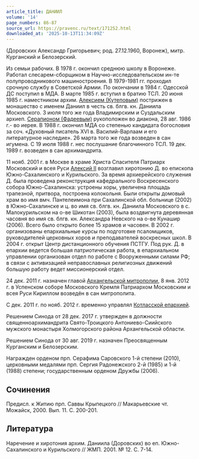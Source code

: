 ```yaml
---
article_title: ДАНИИЛ
volume: '14'
page_numbers: 86-87
source_url: https://pravenc.ru/text/171252.html
downloaded_at: '2025-10-13T11:34:09Z'
---
```


(Доровских Александр Григорьевич; род. 27.12.1960, Воронеж), митр. Курганский и Белозерский.

Из семьи рабочих. В 1978 г. окончил среднюю школу в Воронеже. Работал слесарем-сборщиком в Научно-исследовательском ин-те полупроводникового машиностроения. В 1979-1981 гг. проходил срочную службу в Советской Армии. По окончании в 1984 г. Одесской ДС поступил в МДА. В марте 1985 г. вступил в братию ТСЛ. 20 июня 1985 г. наместником архим. [Алексием (Кутеповым)](<https://pravenc.ru/text/Алексий (Кутепов).html>) пострижен в монашество с именем Даниил в честь св. блгв. кн. Даниила Московского. 3 июля того же года Владимирским и Суздальским архиеп. [Серапионом (Фадеевым)](<https://pravenc.ru/text/Серапионом (Фадеевым).html>) рукоположен во диакона, 28 авг. 1986 г.- во иерея. В 1988 г. окончил МДА со степенью кандидата богословия за соч. «Духовный писатель XVI в. Василий-Варлаам и его литературное наследие». 26 марта того же года возведен в сан игумена. С 19 июля 1988 г. нес послушание благочинного ТСЛ. 19 дек. 1989 г. возведен в сан архимандрита.

11 нояб. 2001 г. в Москве в храме Христа Спасителя Патриарх Московский и всея Руси [Алексий II](<https://pravenc.ru/text/Алексий II.html>) возглавил хиротонию Д. во епископа Южно-Сахалинского и Курильского. За время архиерейского служения Д. была проведена реконструкция кафедрального Воскресенского собора Южно-Сахалинска: устроены хоры, увеличена площадь трапезной, притвора, построена колокольня. Были открыты домовый храм во имя вмч. Пантелеимона при Сахалинской обл. больнице (2002) в Южно-Сахалинске и ц. во имя св. блгв. кн. Даниила Московского в с. Малокурильском на о-ве Шикотан (2003), была воздвигнута деревянная часовня во имя св. блгв. кн. Александра Невского на о-ве Кунашир (2006). Всего было открыто более 15 храмов и часовен. В 2002 г. организованы епархиальные курсы по подготовке псаломщиков, руководителей церковных хоров и преподавателей воскресных школ. В 2004 г. открыт Центр дистанционного обучения ПСТГУ. Под рук. Д. в епархии ведется большая патриотическая работа, в епархиальном управлении организован отдел по работе с Вооруженными силами РФ; в связи с активизацией неправославных религиозных движений большую работу ведет миссионерский отдел.

24 дек. 2011 г. назначен главой [Архангельской митрополии](<https://pravenc.ru/text/Архангельской митрополии.html>), 8 янв. 2012 г. в Успенском соборе Московского Кремля Патриархом Московским и всея Руси Кириллом возведён в сан митрополита.

С дек. 2011 г. по нояб. 2012 г. временно управлял [Котласской епархией](<https://pravenc.ru/text/Котласской епархией.html>).

Решением Синода от 28 дек. 2017 г. утвержден в должности священноархимандрита Свято-Троицкого Антониево-Сиийского мужского монастыря Холмогорского района Архангельской области.

Решением Синода от 30 авг. 2019 г. назначен Преосвященным Курганским и Белозерским.

Награжден орденом прп. Серафима Саровского 1-й степени (2010), церковными медалями прп. Сергия Радонежского 2-й (1985) и 1-й (1988) степени; государственным орденом Дружбы (2006).

## Сочинения

Предисл. к Житию прп. Саввы Крыпецкого // Макарьевские чт. Можайск, 2000. Вып. 11. С. 200-201.

## Литература

Наречение и хиротония архим. Даниила (Доровских) во еп. Южно-Сахалинского и Курильского // ЖМП. 2001. № 12. С. 7-14.
